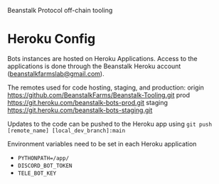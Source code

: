 Beanstalk Protocol off-chain tooling

# Heroku Config
Bots instances are hosted on Heroku Applications. Access to the applications is done through the Beanstalk Heroku account (beanstalkfarmslab@gmail.com).


The remotes used for code hosting, staging, and production:
origin	https://github.com/BeanstalkFarms/Beanstalk-Tooling.git
prod	https://git.heroku.com/beanstalk-bots-prod.git
staging	https://git.heroku.com/beanstalk-bots-staging.git

Updates to the code can be pushed to the Heroku app using `git push [remote_name] [local_dev_branch]:main`

Environment variables need to be set in each Heroku application
- `PYTHONPATH=/app/`
- `DISCORD_BOT_TOKEN`
- `TELE_BOT_KEY`
